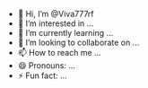 - 👋 Hi, I’m @Viva777rf
- 👀 I’m interested in ...
- 🌱 I’m currently learning ...
- 💞️ I’m looking to collaborate on ...
- 📫 How to reach me ...
- 😄 Pronouns: ...
- ⚡ Fun fact: ...

<!---
Viva777rf/Viva777rf is a ✨ special ✨ repository because its `README.md` (this file) appears on your GitHub profile.
You can click the Preview link to take a look at your changes.
--->
